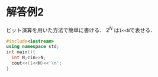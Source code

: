# 解答例2

ビット演算を用いた方法で簡単に書ける． $2^N$ は`1<<N`で表せる．

```cpp
#include<iostream>
using namespace std;
int main(){
  int N;cin>>N;
  cout<<(1<<N)<<'\n';
}

```